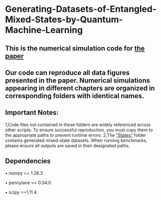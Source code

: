 # **Generating-Datasets-of-Entangled-Mixed-States-by-Quantum-Machine-Learning**
## This is the numerical simulation code for [the paper](https://arxiv.org/abs/2503.06452)
## Our code can reproduce all data figures presented in the paper. Numerical simulations appearing in different chapters are organized in corresponding folders with identical names.
## Important Notes:
1,Code files not contained in these folders are widely referenced across other scripts. To ensure successful reproduction, you must copy them to the appropriate paths to prevent runtime errors.
2,The ["States"](States) folder contains generated mixed-state datasets. When running benchmarks, please ensure all outputs are saved in their designated paths.
## Dependencies

$\bullet$ numpy == 1.26.3

$\bullet$ pennylane == 0.34.0

$\bullet$ scipy ==1.11.4

